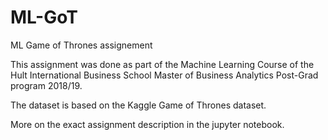 # ML-GoT
ML Game of Thrones assignement

This assignment was done as part of the Machine Learning Course of the Hult International Business School Master of Business Analytics Post-Grad program 2018/19.

The dataset is based on the Kaggle Game of Thrones dataset.

More on the exact assignment description in the jupyter notebook.
